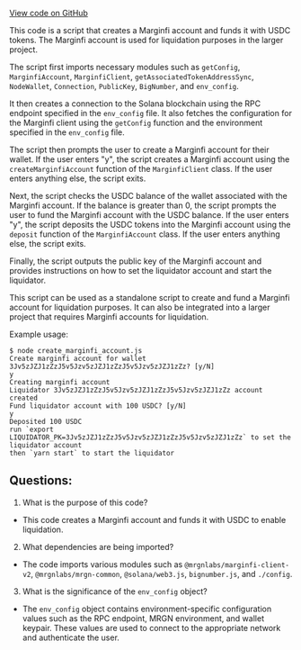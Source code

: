 [View code on GitHub](https://github.com/mrgnlabs/mrgn-ts/apps/alpha-liquidator/src/setup.ts)

This code is a script that creates a Marginfi account and funds it with USDC tokens. The Marginfi account is used for liquidation purposes in the larger project. 

The script first imports necessary modules such as `getConfig`, `MarginfiAccount`, `MarginfiClient`, `getAssociatedTokenAddressSync`, `NodeWallet`, `Connection`, `PublicKey`, `BigNumber`, and `env_config`. 

It then creates a connection to the Solana blockchain using the RPC endpoint specified in the `env_config` file. It also fetches the configuration for the Marginfi client using the `getConfig` function and the environment specified in the `env_config` file. 

The script then prompts the user to create a Marginfi account for their wallet. If the user enters "y", the script creates a Marginfi account using the `createMarginfiAccount` function of the `MarginfiClient` class. If the user enters anything else, the script exits. 

Next, the script checks the USDC balance of the wallet associated with the Marginfi account. If the balance is greater than 0, the script prompts the user to fund the Marginfi account with the USDC balance. If the user enters "y", the script deposits the USDC tokens into the Marginfi account using the `deposit` function of the `MarginfiAccount` class. If the user enters anything else, the script exits. 

Finally, the script outputs the public key of the Marginfi account and provides instructions on how to set the liquidator account and start the liquidator. 

This script can be used as a standalone script to create and fund a Marginfi account for liquidation purposes. It can also be integrated into a larger project that requires Marginfi accounts for liquidation. 

Example usage:

```
$ node create_marginfi_account.js
Create marginfi account for wallet 3Jv5zJZJ1zZzJ5v5Jzv5zJZJ1zZzJ5v5Jzv5zJZJ1zZz? [y/N]
y
Creating marginfi account
Liquidator 3Jv5zJZJ1zZzJ5v5Jzv5zJZJ1zZzJ5v5Jzv5zJZJ1zZz account created
Fund liquidator account with 100 USDC? [y/N]
y
Deposited 100 USDC
run `export LIQUIDATOR_PK=3Jv5zJZJ1zZzJ5v5Jzv5zJZJ1zZzJ5v5Jzv5zJZJ1zZz` to set the liquidator account
then `yarn start` to start the liquidator
```
## Questions: 
 1. What is the purpose of this code?
- This code creates a Marginfi account and funds it with USDC to enable liquidation.

2. What dependencies are being imported?
- The code imports various modules such as `@mrgnlabs/marginfi-client-v2`, `@mrgnlabs/mrgn-common`, `@solana/web3.js`, `bignumber.js`, and `./config`.

3. What is the significance of the `env_config` object?
- The `env_config` object contains environment-specific configuration values such as the RPC endpoint, MRGN environment, and wallet keypair. These values are used to connect to the appropriate network and authenticate the user.